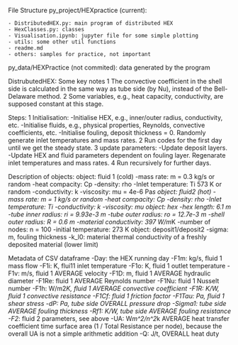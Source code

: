 File Structure
  py_project/HEXpractice (current):

    - DistributedHEX.py: main program of distributed HEX
    - HexClasses.py: classes
    - Visualisation.ipynb: jupyter file for some simple plotting
    - utils: some other util functions
    - readme.md
    - others: samples for practice, not important
  py_data/HEXPractice (not commited): data generated by the program

DistrubutedHEX:
  Some key notes
    1 The convective coefficient in the shell side is calculated in the same way as tube side (by Nu), instead of the Bell-Delaware method.
    2 Some variables, e.g., heat capacity, conductivity, are supposed constant at this stage.

  Steps:
    1 Initialisation:
      -Initialise HEX, e.g., inner/outer radius, conductivity, etc.
      -Initialise fluids, e.g., physical properties, Reynolds, convective coefficients, etc.
      -Initialise fouling, deposit thickness = 0.
      Randomly generate inlet temperatures and mass rates.
    2 Run codes for the first day until we get the steady state.
    3 update parameters:
      -Update deposit layers.
      -Update HEX and fluid parameters dependent on fouling layer.
      Regenarate inlet temperatures and mass rates.
    4 Run recursively for further days.

  Description of objects:
    object: fluid 1 (cold)
      -mass rate: m = 0.3 kg/s or random
      -heat compacity: Cp
      -density: rho
      -Inlet temperature: Ti 573 K or random
      -conductivity: k
      -viscosity: mu = 4e-6 Pa*s
    object: fluid2 (hot)
      -mass rate: m = 1 kg/s or random
      -heat compacity: Cp
      -density: rho
      -Inlet temperature: Ti
      -conductivity: k
      -viscosity: mu
    object: hex
      -hex length: 6.1 m
      -tube inner radius: ri = 9.93e-3 m
      -tube outer radius: ro = 12.7e-3 m
      -shell outer radius: R = 0.6 m
      -material conductivity: 397 W/m*K
      -number of nodes: n = 100
      -initial temperature: 273 K
    object: deposit1/deposit2
      -sigma: m, fouling thickness
      -k_l0: material thermal conductivity of a freshly deposited material (lower limit)

  Metadata of CSV dataframe
    -Day: the HEX running day
    -F1m: kg/s, fluid 1 mass flow
    -F1i: K, flui11 inlet temperature
    -F1o: K, fluid 1 outlet temperature
    -F1v: m/s, fluid 1 AVERAGE velocity
    -F1D: m, fluid 1 AVERAGE hydraulic diameter
    -F1Re: fluid 1 AVERAGE Reynolds number
    -F1Nu: fluid 1 Nusselt number
    -F1h: W/m2*K, fluid 1 AVERAGE convective coefficient
    -F1R: K/W, fluid 1 convective resistance
    -F1Cf: fluid 1 friction factor
    -F1Tau: Pa, fluid 1 shear stress
    -dP: Pa, tube side OVERALL pressure drop
    -Sigma1: tube side AVERAGE fouling thickness
    -Rf1: K/W, tube side AVERAGE fouling resistance
    -F2*: fluid 2 parameters, see above
    -UA: W*m^2/n^2*k AVERAGE heat transfer coefficient time surface area (1 / Total Resistance per node), because the overall UA is not a simple arithmetic addition
    -Q: J/t, OVERALL heat duty
    
